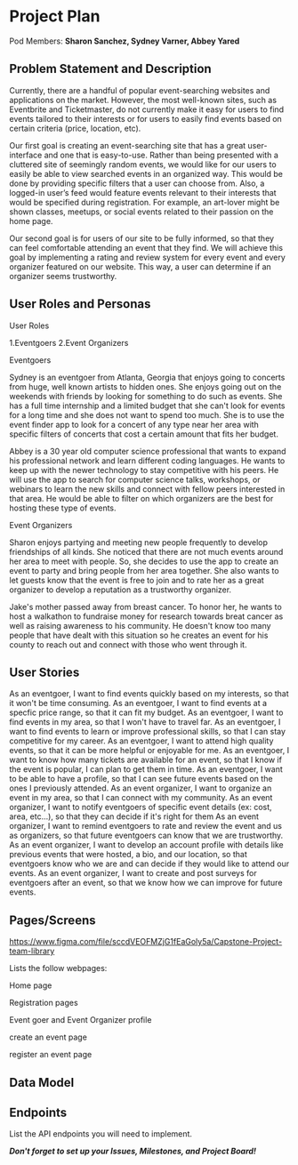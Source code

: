 # Project Plan

Pod Members: **Sharon Sanchez, Sydney Varner, Abbey Yared**

## Problem Statement and Description

Currently, there are a handful of popular event-searching websites and applications on the market. However, the most well-known sites, such as Eventbrite and Ticketmaster, do not currently make it easy for users to find events tailored to their interests or for users to easily find events based on certain criteria (price, location, etc). 

Our first goal is creating an event-searching site that has a great user-interface and one that is easy-to-use. Rather than being presented with a cluttered site of seemingly random events, we would like for our users to easily be able to view searched events in an organized way. This would be done by providing specific filters that a user can choose from. Also, a logged-in user’s feed would feature events relevant to their interests that would be specified during registration. For example, an art-lover might be shown classes, meetups, or social events related to their passion on the home page.

Our second goal is for users of our site to be fully informed, so that they can feel comfortable attending an event that they find. We will achieve this goal by implementing a rating and review system for every event and every organizer featured on our website. This way, a user can determine if an organizer seems trustworthy.


## User Roles and Personas

User Roles

1.Eventgoers
2.Event Organizers

Eventgoers

Sydney is an eventgoer from Atlanta, Georgia that enjoys going to concerts from huge, well known artists to hidden ones. She enjoys going out on the weekends with friends by looking for something to do such as events. She has a full time internship and a limited budget that she can't look for events for a long time and she does not want to spend too much. She is to use the event finder app to look for a concert of any type near her area with specific filters of concerts that cost a certain amount that fits her budget.

Abbey is a 30 year old computer science professional that wants to expand his professional network and learn different coding languages. He wants to keep up with the newer technology to stay competitive with his peers. He will use the app to search for computer science talks, workshops, or webinars to learn the new skills and connect with fellow peers interested in that area. He would be able to filter on which organizers are the best for hosting these type of events.

Event Organizers

Sharon enjoys partying and meeting new people frequently to develop friendships of all kinds. She noticed that there are not much events around her area to meet with people. So, she decides to use the app to create an event to party and bring people from her area together. She also wants to let guests know that the event is free to join and to rate her as a great organizer to develop a reputation as a trustworthy organizer.

Jake's mother passed away from breast cancer. To honor her, he wants to host a walkathon to fundraise money for research towards breat cancer as well as raising awareness to his community. He doesn't know too many people that have dealt with this situation so he creates an event for his county to reach out and connect with those who went through it.



## User Stories


As an eventgoer, I want to find events quickly based on my interests, so that it won't be time consuming.
As an eventgoer, I want to find events at a specfic price range, so that it can fit my budget.
As an eventgoer, I want to find events in my area, so that I won't have to travel far.
As an eventgoer, I want to find events to learn or improve professional skills, so that I can stay competitive for my career.
As an eventgoer, I want to attend high quality events, so that it can be more helpful or enjoyable for me.
As an eventgoer, I want to know how many tickets are available for an event, so that I know if the event is popular, I can plan to get them in time.
As an eventgoer, I want to be able to have a profile, so that I can see future events based on the ones I previously attended.
As an event organizer, I want to organize an event in my area, so that I can connect with my community.
As an event organizer, I want to notify eventgoers of specific event details (ex: cost, area, etc...), so that they can decide if it's right for them
As an event organizer, I want to remind eventgoers to rate and review the event and us as organizers, so that future eventgoers can know that we are trustworthy.
As an event organizer, I want to develop an account profile with details like previous events that were hosted, a bio, and our location, so that eventgoers know who we are and can decide if they would like to attend our events.
As an event organizer, I want to create and post surveys for eventgoers after an event, so that we know how we can improve for future events.

## Pages/Screens

https://www.figma.com/file/sccdVEOFMZjG1fEaGoly5a/Capstone-Project-team-library

Lists the follow webpages:

Home page

Registration pages

Event goer and Event Organizer profile

create an event page

register an event page

## Data Model






## Endpoints

List the API endpoints you will need to implement.

***Don't forget to set up your Issues, Milestones, and Project Board!***
